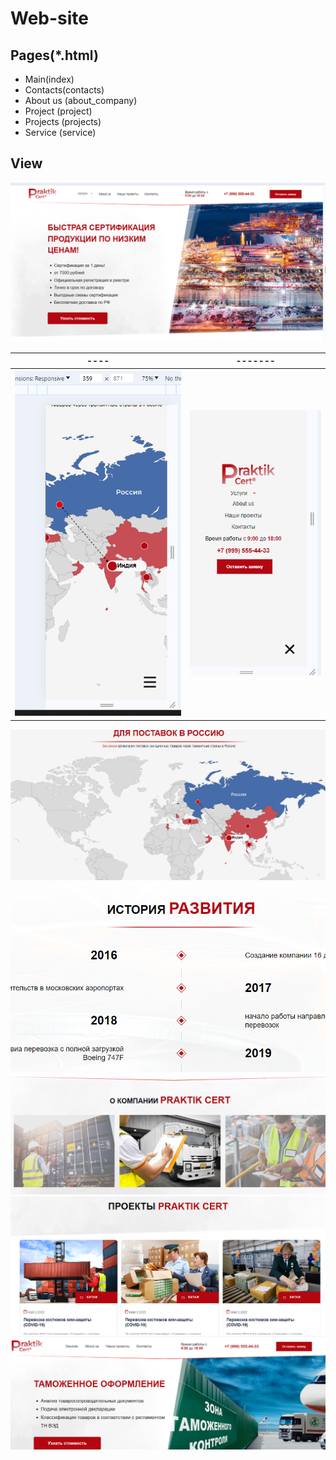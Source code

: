 # Web-site


## Pages(*.html)
- Main(index)
- Contacts(contacts)
- About us (about_company)
- Project (project)
- Projects (projects)
- Service (service)

## View

![Main](./imgREADME/Main.png)

----                       |          -------
:-------------------------:|:-------------------------:
![Adaptive](./imgREADME/Adaptive.png) | ![Menu](./imgREADME/Menu.png)


![Map](./imgREADME/ClickMap.png)
![About](./imgREADME/About.png)
![History](./imgREADME/About2.png)
![Projects](./imgREADME/Projects.png)
![Service](./imgREADME/Service.png)
